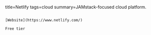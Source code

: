 title=Netlify
tags=cloud
summary=JAMstack-focused cloud platform.
~~~~~~

[Website](https://www.netlify.com/)

Free tier


